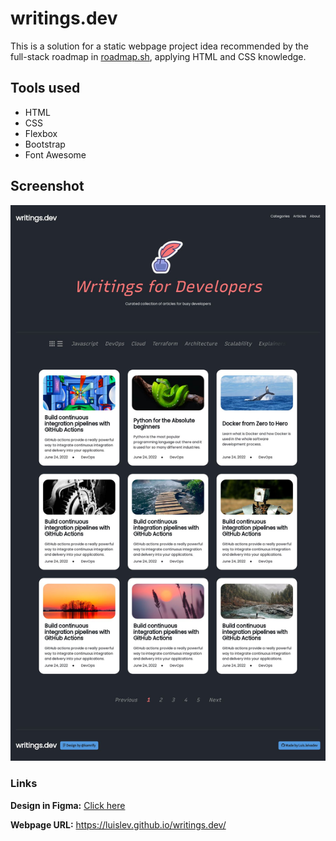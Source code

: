 # writings.dev

This is a solution for a static webpage project idea recommended by the full-stack roadmap in [roadmap.sh](https://roadmap.sh), applying HTML and CSS knowledge.

## Tools used

- HTML
- CSS
- Flexbox
- Bootstrap
- Font Awesome

## Screenshot

<img src='luislev_github.jpg' alt='writing.dev solution screenshot'/>

### Links

**Design in Figma:** [Click here](https://www.figma.com/file/nh0V05z3NB87ue9v5PcO3R/writings.dev?type=design&node-id=0%3A1&mode=design&t=VKKT95jDvIG2YV4K-1)

**Webpage URL:** https://luislev.github.io/writings.dev/
